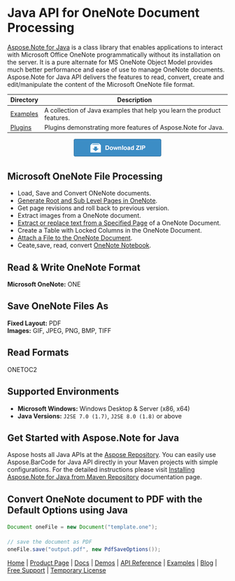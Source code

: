 # Java API for OneNote Document Processing

[Aspose.Note for Java](https://products.aspose.com/note/java) is a class library that enables applications to interact with Microsoft Office OneNote programmatically without its installation on the server. It is a pure alternate for MS OneNote Object Model provides much better performance and ease of use to manage OneNote documents. Aspose.Note for Java API delivers the features to read, convert, create and edit/manipulate the content of the Microsoft OneNote file format.

Directory | Description
--------- | -----------
[Examples](https://github.com/aspose-note/Aspose.Note-for-Java/tree/master/Examples) | A collection of Java examples that help you learn the product features.
[Plugins](https://github.com/aspose-note/Aspose.Note-for-Java/tree/master/Plugins) | Plugins demonstrating more features of Aspose.Note for Java.

<p align="center">
  <a title="Download complete Aspose.Note for Java source code" href="https://github.com/asposenote/Aspose_Note_Java/archive/master.zip">
    <img src="https://raw.githubusercontent.com/AsposeExamples/java-examples-dashboard/master/images/downloadZip-Button-Large.png" />
  </a>
</p>

## Microsoft OneNote File Processing

- Load, Save and Convert ONeNote documents.
- [Generate Root and Sub Level Pages in OneNote](https://docs.aspose.com/note/java/working-with-pages/).
- Get page revisions and roll back to previous version.
- Extract images from a OneNote document.
- [Extract or replace text from a Specified Page](https://docs.aspose.com/note/java/working-with-text/) of a OneNote Document.
- Create a Table with Locked Columns in the OneNote Document.
- [Attach a File to the OneNote Document](https://docs.aspose.com/note/java/working-with-attachments/).
- Ceate,save, read, convert [OneNote Notebook](https://docs.aspose.com/note/java/working-with-onenote-notebook/).

## Read & Write OneNote Format

**Microsoft OneNote:** ONE

## Save OneNote Files As

**Fixed Layout:** PDF\
**Images:** GIF, JPEG, PNG, BMP, TIFF

## Read Formats

ONETOC2

## Supported Environments

- **Microsoft Windows:** Windows Desktop & Server (x86, x64)
- **Java Versions:** `J2SE 7.0 (1.7)`, `J2SE 8.0 (1.8)` or above

## Get Started with Aspose.Note for Java

Aspose hosts all Java APIs at the [Aspose Repository](https://repository.aspose.com/webapp/#/artifacts/browse/tree/General/repo/com/aspose/aspose-note). You can easily use Aspose.BarCode for Java API directly in your Maven projects with simple configurations. For the detailed instructions please visit [Installing Aspose.Note for Java from Maven Repository](https://docs.aspose.com/note/java/installation/) documentation page.

## Convert OneNote document to PDF with the Default Options using Java

```java
Document oneFile = new Document("template.one");

// save the document as PDF
oneFile.save("output.pdf", new PdfSaveOptions());
```

[Home](https://www.aspose.com/) | [Product Page](https://products.aspose.com/note/java) | [Docs](https://docs.aspose.com/note/java/) | [Demos](https://products.aspose.app/note/family) | [API Reference](https://apireference.aspose.com/java/note) | [Examples](https://github.com/aspose-note/Aspose.Note-for-Java) | [Blog](https://blog.aspose.com/category/note/) | [Free Support](https://forum.aspose.com/c/note) | [Temporary License](https://purchase.aspose.com/temporary-license)
